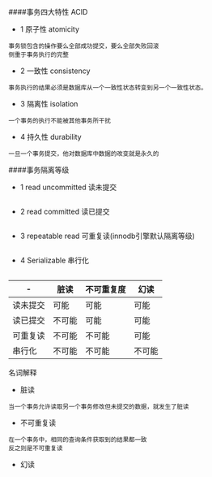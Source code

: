 ####事务四大特性
ACID
- 1 原子性 atomicity
```
事务锁包含的操作要么全部成功提交，要么全部失败回滚
侧重于事务执行的完整
```
- 2 一致性 consistency
```
事务执行的结果必须是数据库从一个一致性状态转变到另一个一致性状态。

```
- 3 隔离性 isolation
```
一个事务的执行不能被其他事务所干扰
```
- 4 持久性 durability
```
一旦一个事务提交，他对数据库中数据的改变就是永久的
```
####事务隔离等级

- 1 read uncommitted 读未提交
```

```
- 2 read committed 读已提交
```

```
- 3 repeatable read 可重复读(innodb引擎默认隔离等级)
```

```
- 4 Serializable 串行化
```
```

| - | 脏读 | 不可重复度 | 幻读 |
| -- | -- | -- | -- |
| 读未提交 | 可能 | 可能    | 可能  |
| 读已提交 | 不可能  | 可能  | 可能  |
| 可重复读 | 不可能  | 不可能 | 可能  |
| 串行化   | 不可能 | 不可能 | 不可能  |

名词解释
- 脏读
```
当一个事务允许读取另一个事务修改但未提交的数据，就发生了脏读
```
- 不可重复读
```
在一个事务中，相同的查询条件获取到的结果都一致
反之则是不可重复读
```
- 幻读
```

```